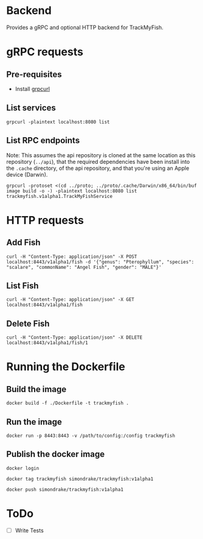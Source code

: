 # Backend

Provides a gRPC and optional HTTP backend for TrackMyFish.

# gRPC requests

## Pre-requisites

- Install [grpcurl](https://github.com/fullstorydev/grpcurl)

## List services

```
grpcurl -plaintext localhost:8080 list
```

## List RPC endpoints

Note: This assumes the api repository is cloned at the same location as this repository (`../api`), that the required dependencies have been install into the `.cache` directory, of the api repository, and that you're using an Apple device (Darwin).

```
grpcurl -protoset <(cd ../proto; ../proto/.cache/Darwin/x86_64/bin/buf image build -o -) -plaintext localhost:8080 list trackmyfish.v1alpha1.TrackMyFishService
```


# HTTP requests

## Add Fish

```
curl -H "Content-Type: application/json" -X POST localhost:8443/v1alpha1/fish -d '{"genus": "Pterophyllum", "species": "scalare", "commonName": "Angel Fish", "gender": "MALE"}'
```

## List Fish

```
curl -H "Content-Type: application/json" -X GET localhost:8443/v1alpha1/fish
```

## Delete Fish

```
curl -H "Content-Type: application/json" -X DELETE localhost:8443/v1alpha1/fish/1
```

# Running the Dockerfile

## Build the image

```
docker build -f ./Dockerfile -t trackmyfish .
```

## Run the image

```
docker run -p 8443:8443 -v /path/to/config:/config trackmyfish
```

## Publish the docker image

```
docker login

docker tag trackmyfish simondrake/trackmyfish:v1alpha1

docker push simondrake/trackmyfish:v1alpha1
```

# ToDo

* [ ] Write Tests
